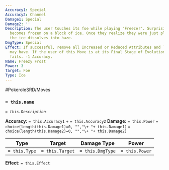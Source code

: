 ```yaml
---
Accuracy1: Special
Accuracy2: Channel
Damage1: Special
Damage2: ''
Description: The user touches its foe while playing "Freeze!". Surprisingly, the foe
  becomes frozen on a block of ice. Once they realize they were just playing pretend
  the ice dissolves into haze.
DmgType: Special
Effect: If successful, remove all Increased or Reduced Attributes and Traits the Foe
  may have. If the user of this Move is at its Final Stage of Evolution, this move
  fails. -1 Accuracy.
Name: Freezy Frost
Power: 3
Target: Foe
Type: Ice
---
```


#PokeroleSRD/Moves

### `= this.name` 
*`= this.Description`*

**Accuracy:** `= this.Accuracy1` + `= this.Accuracy2`
**Damage:** `= this.Power` `= choice(length(this.Damage1)=0, "","\+ "+ this.Damage1)` `= choice(length(this.Damage2)=0, "","\+ "+ this.Damage2)`

| Type          | Target          | Damage Type          | Power          |
| ------------- | --------------- | ---------------- | -------------- |
| `= this.Type` | `= this.Target` | `= this.DmgType` | `= this.Power` | 

**Effect:** `= this.Effect`